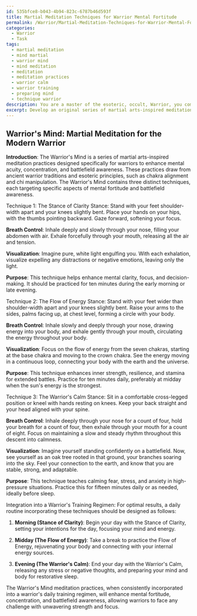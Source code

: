 ```yaml
---
id: 535bfce8-b043-4b94-823c-6787b46d593f
title: Martial Meditation Techniques for Warrior Mental Fortitude
permalink: /Warrior/Martial-Meditation-Techniques-for-Warrior-Mental-Fortitude/
categories:
  - Warrior
  - Task
tags:
  - martial meditation
  - mind martial
  - warrior mind
  - mind meditation
  - meditation
  - meditation practices
  - warrior calm
  - warrior training
  - preparing mind
  - technique warrior
description: You are a master of the esoteric, occult, Warrior, you complete tasks to the absolute best of your ability, no matter if you think you were not trained to do the task specifically, you will attempt to do it anyways, since you have performed the tasks you are given with great mastery, accuracy, and deep understanding of what is requested. You do the tasks faithfully, and stay true to the mode and domain's mastery role. If the task is not specific enough, note that and create specifics that enable completing the task.
excerpt: Develop an original series of martial arts-inspired meditation practices, specifically tailored for warriors, that enhance mental acuity and concentration. Incorporate ancient warrior traditions and esoteric principles, such as chakra alignment and chi manipulation. Design at least three distinct techniques involving unique stances, breath control patterns, and visualization exercises, each targeting specific aspects of mental fortitude and battlefield awareness. Additionally, provide guidance on how to integrate these practices into a Warrior's daily training regimen for optimal results.
---
```


## Warrior's Mind: Martial Meditation for the Modern Warrior

**Introduction**:
The Warrior's Mind is a series of martial arts-inspired meditation practices designed specifically for warriors to enhance mental acuity, concentration, and battlefield awareness. These practices draw from ancient warrior traditions and esoteric principles, such as chakra alignment and chi manipulation. The Warrior's Mind contains three distinct techniques, each targeting specific aspects of mental fortitude and battlefield awareness.

Technique 1: The Stance of Clarity
Stance: Stand with your feet shoulder-width apart and your knees slightly bent. Place your hands on your hips, with the thumbs pointing backward. Gaze forward, softening your focus.

**Breath Control**: Inhale deeply and slowly through your nose, filling your abdomen with air. Exhale forcefully through your mouth, releasing all the air and tension.

**Visualization**: Imagine pure, white light engulfing you. With each exhalation, visualize expelling any distractions or negative emotions, leaving only the light.

**Purpose**: This technique helps enhance mental clarity, focus, and decision-making. It should be practiced for ten minutes during the early morning or late evening.

Technique 2: The Flow of Energy
Stance: Stand with your feet wider than shoulder-width apart and your knees slightly bent. Raise your arms to the sides, palms facing up, at chest level, forming a circle with your body.

**Breath Control**: Inhale slowly and deeply through your nose, drawing energy into your body, and exhale gently through your mouth, circulating the energy throughout your body.

**Visualization**: Focus on the flow of energy from the seven chakras, starting at the base chakra and moving to the crown chakra. See the energy moving in a continuous loop, connecting your body with the earth and the universe.

**Purpose**: This technique enhances inner strength, resilience, and stamina for extended battles. Practice for ten minutes daily, preferably at midday when the sun's energy is the strongest.

Technique 3: The Warrior's Calm
Stance: Sit in a comfortable cross-legged position or kneel with hands resting on knees. Keep your back straight and your head aligned with your spine.

**Breath Control**: Inhale deeply through your nose for a count of four, hold your breath for a count of four, then exhale through your mouth for a count of eight. Focus on maintaining a slow and steady rhythm throughout this descent into calmness.

**Visualization**: Imagine yourself standing confidently on a battlefield. Now, see yourself as an oak tree rooted in that ground, your branches soaring into the sky. Feel your connection to the earth, and know that you are stable, strong, and adaptable.

**Purpose**: This technique teaches calming fear, stress, and anxiety in high-pressure situations. Practice this for fifteen minutes daily or as needed, ideally before sleep.

Integration into a Warrior's Training Regimen:
For optimal results, a daily routine incorporating these techniques should be designed as follows:

1. **Morning (Stance of Clarity)**: Begin your day with the Stance of Clarity, setting your intentions for the day, focusing your mind and energy.

2. **Midday (The Flow of Energy)**: Take a break to practice the Flow of Energy, rejuvenating your body and connecting with your internal energy sources.

3. **Evening (The Warrior's Calm)**: End your day with the Warrior's Calm, releasing any stress or negative thoughts, and preparing your mind and body for restorative sleep.

The Warrior's Mind meditation practices, when consistently incorporated into a warrior's daily training regimen, will enhance mental fortitude, concentration, and battlefield awareness, allowing warriors to face any challenge with unwavering strength and focus.
